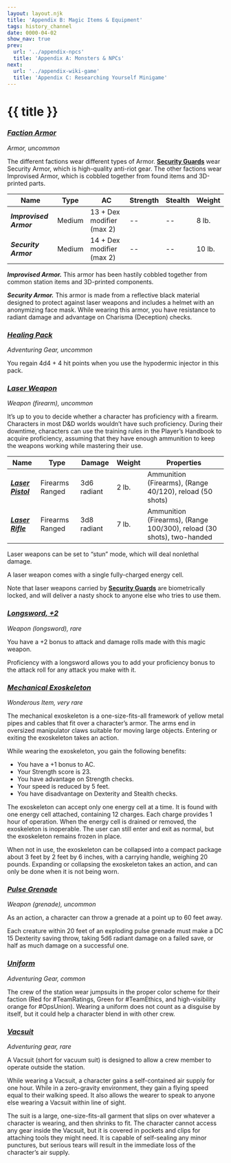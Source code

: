```yaml
---
layout: layout.njk
title: 'Appendix B: Magic Items & Equipment'
tags: history_channel
date: 0000-04-02
show_nav: true
prev:
  url: '../appendix-npcs'
  title: 'Appendix A: Monsters & NPCs'
next:
  url: '../appendix-wiki-game'
  title: 'Appendix C: Researching Yourself Minigame'
---
```


# {{ title }}

### [**_Faction Armor_**](#faction-armor)

_Armor, uncommon_

The different factions wear different types of Armor. [**Security Guards**](../appendix-npcs/#security-guard) wear Security Armor, which is high-quality anti-riot gear. The other factions wear Improvised Armor, which is cobbled together from found items and 3D-printed parts.

| Name                   | Type   | AC                        | Strength | Stealth | Weight |
| ---------------------- | ------ | ------------------------- | -------- | ------- | ------ |
| **_Improvised Armor_** | Medium | 13 + Dex modifier (max 2) | --       | --      | 8 lb.  |
| **_Security Armor_**   | Medium | 14 + Dex modifier (max 2) | --       | --      | 10 lb. |

**_Improvised Armor._** This armor has been hastily cobbled together from common station items and 3D-printed components.

**_Security Armor._** This armor is made from a reflective black material designed to protect against laser weapons and includes a helmet with an anonymizing face mask. While wearing this armor, you have resistance to radiant damage and advantage on Charisma (Deception) checks.

### [**_Healing Pack_**](#healing-pack)

_Adventuring Gear, uncommon_

You regain 4d4 + 4 hit points when you use the hypodermic injector in this pack.

### [**_Laser Weapon_**](#laser-weapon)

_Weapon (firearm), uncommon_

It’s up to you to decide whether a character has proficiency with a firearm. Characters in most D&D worlds wouldn’t have such proficiency. During their downtime, characters can use the training rules in the Player’s Handbook to acquire proficiency, assuming that they have enough ammunition to keep the weapons working while mastering their use.

| Name                                                                   | Type            | Damage      | Weight | Properties                                                            |
| ---------------------------------------------------------------------- | --------------- | ----------- | ------ | --------------------------------------------------------------------- |
| [**_Laser Pistol_**](https://www.dndbeyond.com/equipment/laser-pistol) | Firearms Ranged | 3d6 radiant | 2 lb.  | Ammunition (Firearms), (Range 40/120), reload (50 shots)              |
| [**_Laser Rifle_**](https://www.dndbeyond.com/equipment/laser-rifle)   | Firearms Ranged | 3d8 radiant | 7 lb.  | Ammunition (Firearms), (Range 100/300), reload (30 shots), two-handed |

Laser weapons can be set to “stun” mode, which will deal nonlethal damage.

A laser weapon comes with a single fully-charged energy cell.

Note that laser weapons carried by [**Security Guards**](../appendix-npcs/#security-guard) are biometrically locked, and will deliver a nasty shock to anyone else who tries to use them.

### [**_Longsword, +2_**](#longsword%2C-%2B2)

_Weapon (longsword), rare_

You have a +2 bonus to attack and damage rolls made with this magic weapon.

Proficiency with a longsword allows you to add your proficiency bonus to the attack roll for any attack you make with it.

### [**_Mechanical Exoskeleton_**](#mechanical-exoskeleton)

_Wonderous Item, very rare_

The mechanical exoskeleton is a one-size-fits-all framework of yellow metal pipes and cables that fit over a character’s armor. The arms end in oversized manipulator claws suitable for moving large objects. Entering or exiting the exoskeleton takes an action.

While wearing the exoskeleton, you gain the following benefits:

- You have a +1 bonus to AC.
- Your Strength score is 23.
- You have advantage on Strength checks.
- Your speed is reduced by 5 feet.
- You have disadvantage on Dexterity and Stealth checks.

The exoskeleton can accept only one energy cell at a time. It is found with one energy cell attached, containing 12 charges. Each charge provides 1 hour of operation. When the energy cell is drained or removed, the exoskeleton is inoperable. The user can still enter and exit as normal, but the exoskeleton remains frozen in place.

When not in use, the exoskeleton can be collapsed into a compact package about 3 feet by 2 feet by 6 inches, with a carrying handle, weighing 20 pounds. Expanding or collapsing the exoskeleton takes an action, and can only be done when it is not being worn.

### [**_Pulse Grenade_**](#pulse-grenade)

_Weapon (grenade), uncommon_

As an action, a character can throw a grenade at a point up to 60 feet away.

Each creature within 20 feet of an exploding pulse grenade must make a DC 15 Dexterity saving throw, taking 5d6 radiant damage on a failed save, or half as much damage on a successful one.

### [**_Uniform_**](#uniform)

_Adventuring Gear, common_

The crew of the station wear jumpsuits in the proper color scheme for their faction (Red for #TeamRatings, Green for #TeamEthics, and high-visibility orange for #OpsUnion). Wearing a uniform does not count as a disguise by itself, but it could help a character blend in with other crew.

### [**_Vacsuit_**](#vacsuit)

_Adventuring gear, rare_

A Vacsuit (short for vacuum suit) is designed to allow a crew member to operate outside the station.

While wearing a Vacsuit, a character gains a self-contained air supply for one hour. While in a zero-gravity environment, they gain a flying speed equal to their walking speed. It also allows the wearer to speak to anyone else wearing a Vacsuit within line of sight.

The suit is a large, one-size-fits-all garment that slips on over whatever a character is wearing, and then shrinks to fit. The character cannot access any gear inside the Vacsuit, but it is covered in pockets and clips for attaching tools they might need. It is capable of self-sealing any minor punctures, but serious tears will result in the immediate loss of the character’s air supply.
